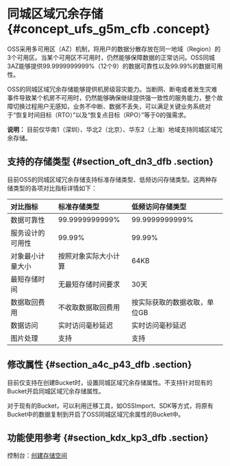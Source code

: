 # 同城区域冗余存储 {#concept_ufs_g5m_cfb .concept}

OSS采用多可用区（AZ）机制，将用户的数据分散存放在同一地域（Region）的3个可用区。当某个可用区不可用时，仍然能够保障数据的正常访问。OSS同城3AZ能够提供99.9999999999%（12个9）的数据可靠性以及99.99%的数据可用性。

OSS的同城区域冗余存储能够提供机房级容灾能力。当断网、断电或者发生灾难事件导致某个机房不可用时，仍然能够确保继续提供强一致性的服务能力，整个故障切换过程用户无感知，业务不中断、数据不丢失，可以满足关键业务系统对于“恢复时间目标（RTO）”以及“恢复点目标（RPO）”等于0的强需求。

**说明：** 目前仅华南1（深圳）、华北2（北京）、华东2（上海）地域支持同城区域冗余存储。

## 支持的存储类型 {#section_oft_dn3_dfb .section}

目前OSS的同城区域冗余存储支持标准存储类型、低频访问存储类型。这两种存储类型的各项对比指标详情如下：

|对比指标|标准存储类型|低频访问存储类型|
|:---|:-----|:-------|
|数据可靠性|99.9999999999%|99.9999999999%|
|服务设计的可用性|99.99%|99.99%|
|对象最小计量大小|按照对象实际大小计算|64KB|
|最短存储时间|无最短存储时间要求|30天|
|数据取回费用|不收取数据取回费用|按实际获取的数据收取，单位GB|
|数据访问|实时访问毫秒延迟|实时访问毫秒延迟|
|图片处理|支持|支持|

## 修改属性 {#section_a4c_p43_dfb .section}

目前仅支持在创建Bucket时，设置同城区域冗余存储属性。不支持针对现有的Bucket开启同城区域冗余存储属性。

对于现有的Bucket，可以利用迁移工具，如OSSImport、SDK等方式，将原有Bucket中的数据复制到开启了OSS同城区域冗余属性的Bucket中。

## 功能使用参考 {#section_kdx_kp3_dfb .section}

控制台：[创建存储空间](../../../../cn.zh-CN/控制台用户指南/管理存储空间/创建存储空间.md#ul_jjm_ls3_dfb)

